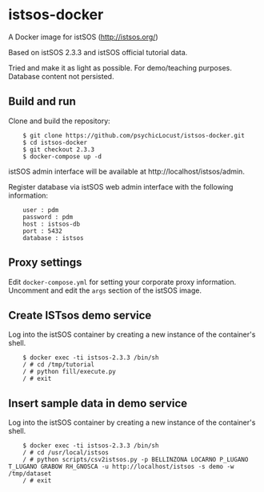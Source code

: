 # istsos-docker

A Docker image for istSOS (http://istsos.org/)

Based on istSOS 2.3.3 and istSOS official tutorial data.

Tried and make it as light as possible. For demo/teaching purposes. Database content not persisted.

## Build and run

Clone and build the repository:
```
    $ git clone https://github.com/psychicLocust/istsos-docker.git
    $ cd istsos-docker
    $ git checkout 2.3.3
    $ docker-compose up -d
```
istSOS admin interface will be available at http://localhost/istsos/admin.

Register database via istSOS web admin interface with the following information:
```
    user : pdm
    password : pdm
    host : istsos-db
    port : 5432
    database : istsos
```
## Proxy settings

Edit `docker-compose.yml` for setting your corporate proxy information. Uncomment and edit the `args` section of the istSOS image.


## Create ISTsos demo service

Log into the istSOS container by creating a new instance of the container's shell.
```
    $ docker exec -ti istsos-2.3.3 /bin/sh
    / # cd /tmp/tutorial
    / # python fill/execute.py
    / # exit
```
## Insert sample data in demo service

Log into the istSOS container by creating a new instance of the container's shell.
```
    $ docker exec -ti istsos-2.3.3 /bin/sh
    / # cd /usr/local/istsos
    / # python scripts/csv2istsos.py -p BELLINZONA LOCARNO P_LUGANO T_LUGANO GRABOW RH_GNOSCA -u http://localhost/istsos -s demo -w /tmp/dataset
    / # exit
```
